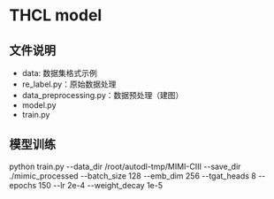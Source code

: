 # THCL model
## 文件说明
- data: 数据集格式示例
- re_label.py：原始数据处理
- data_preprocessing.py：数据预处理（建图）
- model.py
- train.py
## 模型训练
python train.py   --data_dir /root/autodl-tmp/MIMI-CIII   --save_dir ./mimic_processed   --batch_size 128   --emb_dim 256   --tgat_heads 8   --epochs 150   --lr 2e-4   --weight_decay 1e-5 
